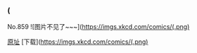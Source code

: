 ### (
No.859
![图片不见了~~~](https://imgs.xkcd.com/comics/(.png)

[原址](https://xkcd.com//859) [下载](https://imgs.xkcd.com/comics/(.png)

